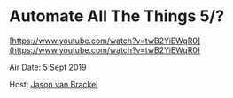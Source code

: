 # Automate All The Things 5/?

[https://www.youtube.com/watch?v=twB2YiEWqR0](https://www.youtube.com/watch?v=twB2YiEWqR0)

Air Date: 5 Sept 2019

Host: [Jason van Brackel](twitter.com/jasonvanbrackel)
